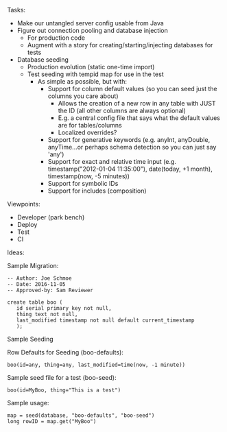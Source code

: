 Tasks:

- Make our untangled server config usable from Java
- Figure out connection pooling and database injection 
   - For production code
   - Augment with a story for creating/starting/injecting databases for tests
- Database seeding
   - Production evolution (static one-time import)
   - Test seeding with tempid map for use in the test
       - As simple as possible, but with:
           - Support for column default values (so you can seed just the columns you care about)
               - Allows the creation of a new row in any table with JUST the ID (all other columns are always optional)
               - E.g. a central config file that says what the default values are for tables/columns
               - Localized overrides?
           - Support for generative keywords (e.g. anyInt, anyDouble, anyTime...or perhaps schema detection so you can just say 'any')
           - Support for exact and relative time input (e.g. timestamp("2012-01-04 11:35:00"), date(today, +1 month), timestamp(now, -5 minutes))
           - Support for symbolic IDs
           - Support for includes (composition)

Viewpoints:

- Developer (park bench)
- Deploy
- Test
- CI

Ideas:

Sample Migration:

```
-- Author: Joe Schmoe
-- Date: 2016-11-05
-- Approved-by: Sam Reviewer

create table boo (
   id serial primary key not null,
   thing text not null,
   last_modified timestamp not null default current_timestamp
   );
```

Sample Seeding

Row Defaults for Seeding (boo-defaults):

```
boo(id=any, thing=any, last_modified=time(now, -1 minute))
```

Sample seed file for a test (boo-seed):

```
boo(id=MyBoo, thing="This is a test")
```

Sample usage:

```
map = seed(database, "boo-defaults", "boo-seed")
long rowID = map.get("MyBoo") 
```
